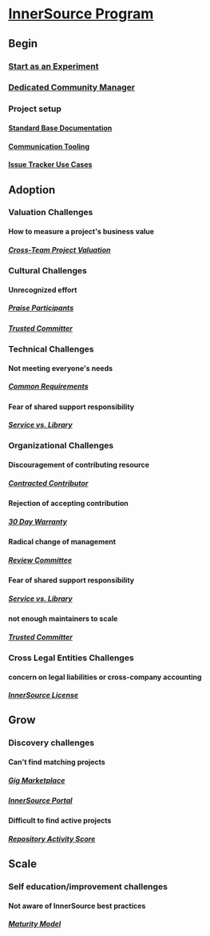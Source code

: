 # [InnerSource Program](https://innersourcecommons.gitbook.io/innersource-patterns/v/book/toc)
## Begin
### [Start as an Experiment](https://github.com/InnerSourceCommons/InnerSourcePatterns/blob/master/patterns/2-structured/start-as-experiment.md)
### [Dedicated Community Manager](https://github.com/InnerSourceCommons/InnerSourcePatterns/blob/master/patterns/2-structured/dedicated-community-leader.md)
### Project setup
#### [Standard Base Documentation](https://github.com/InnerSourceCommons/InnerSourcePatterns/blob/master/patterns/2-structured/project-setup/base-documentation.md)
#### [Communication Tooling](https://github.com/InnerSourceCommons/InnerSourcePatterns/blob/master/patterns/2-structured/project-setup/communication-tooling.md)
#### [Issue Tracker Use Cases](https://github.com/InnerSourceCommons/InnerSourcePatterns/blob/master/patterns/2-structured/project-setup/issue-tracker.md)

## Adoption
### Valuation Challenges
#### How to measure a project's business value
##### [Cross-Team Project Valuation](https://github.com/InnerSourceCommons/InnerSourcePatterns/blob/master/patterns/2-structured/crossteam-project-valuation.md)
### Cultural Challenges
#### Unrecognized effort
##### [Praise Participants](https://github.com/InnerSourceCommons/InnerSourcePatterns/blob/master/patterns/2-structured/praise-participants.md)
##### [Trusted Committer](https://github.com/InnerSourceCommons/InnerSourcePatterns/blob/master/patterns/2-structured/trusted-committer.md)
### Technical Challenges
#### Not meeting everyone's needs
##### [Common Requirements](https://github.com/InnerSourceCommons/InnerSourcePatterns/blob/master/patterns/2-structured/common-requirements.md)
#### Fear of shared support responsibility
##### [Service vs. Library](https://github.com/InnerSourceCommons/InnerSourcePatterns/blob/master/patterns/2-structured/service-vs-library.md)
### Organizational Challenges
#### Discouragement of contributing resource
##### [Contracted Contributor](https://github.com/InnerSourceCommons/InnerSourcePatterns/blob/master/patterns/2-structured/contracted-contributor.md)
#### Rejection of accepting contribution
##### [30 Day Warranty](https://github.com/InnerSourceCommons/InnerSourcePatterns/blob/master/patterns/2-structured/30-day-warranty.md)
#### Radical change of management
##### [Review Committee](https://github.com/InnerSourceCommons/InnerSourcePatterns/blob/master/patterns/2-structured/review-committee.md)
#### Fear of shared support responsibility
##### [Service vs. Library](https://github.com/InnerSourceCommons/InnerSourcePatterns/blob/master/patterns/2-structured/service-vs-library.md)
#### not enough maintainers to scale
##### [Trusted Committer](https://github.com/InnerSourceCommons/InnerSourcePatterns/blob/master/patterns/2-structured/trusted-committer.md)
### Cross Legal Entities Challenges
#### concern on legal liabilities or cross-company accounting
##### [InnerSource License](https://github.com/InnerSourceCommons/InnerSourcePatterns/blob/master/patterns/2-structured/innersource-license.md)
## Grow
### Discovery challenges
#### Can't find matching projects
##### [Gig Marketplace](https://github.com/InnerSourceCommons/InnerSourcePatterns/blob/master/patterns/2-structured/gig-marketplace.md)
##### [InnerSource Portal](https://github.com/InnerSourceCommons/InnerSourcePatterns/blob/master/patterns/2-structured/innersource-portal.md)
#### Difficult to find active projects
##### [Repository Activity Score](https://github.com/InnerSourceCommons/InnerSourcePatterns/blob/master/patterns/2-structured/repository-activity-score.md)
## Scale
### Self education/improvement challenges
#### Not aware of InnerSource best practices
##### [Maturity Model](https://github.com/InnerSourceCommons/InnerSourcePatterns/blob/master/patterns/2-structured/maturity-model.md)
